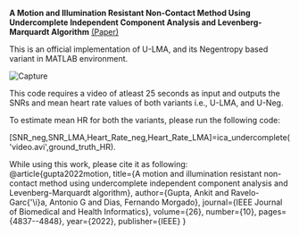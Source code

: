 **A Motion and Illumination Resistant Non-Contact Method Using Undercomplete Independent Component Analysis and Levenberg-Marquardt Algorithm** [(Paper)](https://ieeexplore.ieee.org/stamp/stamp.jsp?arnumber=9691855)

This is an official implementation of U-LMA, and its Negentropy based variant in MATLAB environment.



![Capture](https://github.com/guptaankit894/U_LMA/assets/48688147/19d41a50-edcd-4587-be79-90155871533e)

This code requires a video of atleast 25 seconds as input and outputs the SNRs and mean heart rate values of both variants i.e., U-LMA, and U-Neg.

To estimate mean HR for both the variants, please run the following code:

[SNR_neg,SNR_LMA,Heart_Rate_neg,Heart_Rate_LMA]=ica_undercomplete('video.avi',ground_truth_HR).

While using this work, please cite it as following:
@article{gupta2022motion,
  title={A motion and illumination resistant non-contact method using undercomplete independent component analysis and Levenberg-Marquardt algorithm},
  author={Gupta, Ankit and Ravelo-Garc{\'\i}a, Antonio G and Dias, Fernando Morgado},
  journal={IEEE Journal of Biomedical and Health Informatics},
  volume={26},
  number={10},
  pages={4837--4848},
  year={2022},
  publisher={IEEE}
}
